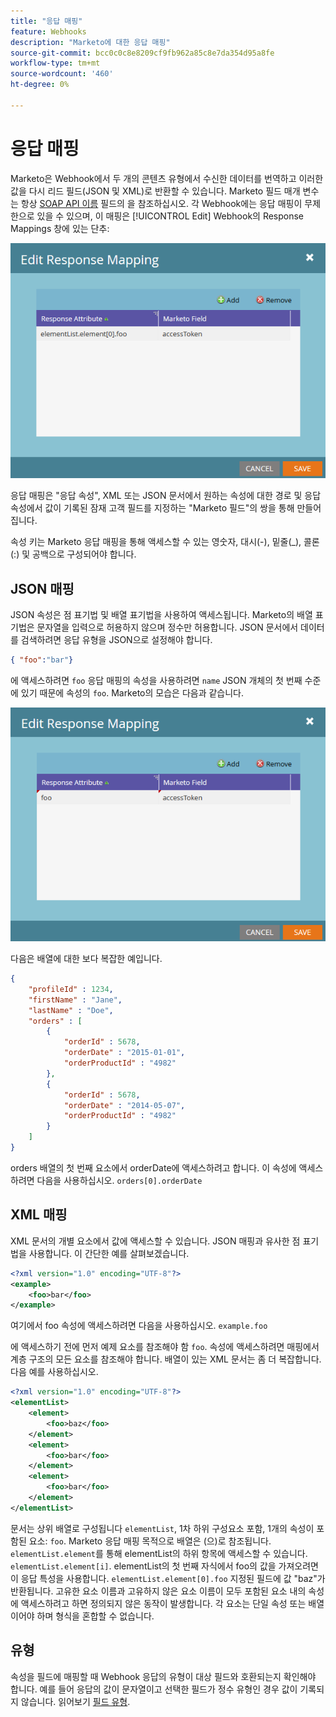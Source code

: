 ```yaml
---
title: "응답 매핑"
feature: Webhooks
description: "Marketo에 대한 응답 매핑"
source-git-commit: bcc0c0c8e8209cf9fb962a85c8e7da354d95a8fe
workflow-type: tm+mt
source-wordcount: '460'
ht-degree: 0%

---
```



# 응답 매핑

Marketo은 Webhook에서 두 개의 콘텐츠 유형에서 수신한 데이터를 번역하고 이러한 값을 다시 리드 필드(JSON 및 XML)로 반환할 수 있습니다. Marketo 필드 매개 변수는 항상 [SOAP API 이름](../rest-api/fields.md) 필드의 을 참조하십시오. 각 Webhook에는 응답 매핑이 무제한으로 있을 수 있으며, 이 매핑은 [!UICONTROL Edit] Webhook의 Response Mappings 창에 있는 단추:

![응답 매핑](assets/response-mapping.png)

응답 매핑은 &quot;응답 속성&quot;, XML 또는 JSON 문서에서 원하는 속성에 대한 경로 및 응답 속성에서 값이 기록된 잠재 고객 필드를 지정하는 &quot;Marketo 필드&quot;의 쌍을 통해 만들어집니다.

속성 키는 Marketo 응답 매핑을 통해 액세스할 수 있는 영숫자, 대시(-), 밑줄(_), 콜론(:) 및 공백으로 구성되어야 합니다.

## JSON 매핑

JSON 속성은 점 표기법 및 배열 표기법을 사용하여 액세스됩니다. Marketo의 배열 표기법은 문자열을 입력으로 허용하지 않으며 정수만 허용합니다. JSON 문서에서 데이터를 검색하려면 응답 유형을 JSON으로 설정해야 합니다.

```json
{ "foo":"bar"}
```

에 액세스하려면 `foo` 응답 매핑의 속성을 사용하려면 `name` JSON 개체의 첫 번째 수준에 있기 때문에 속성의 `foo`. Marketo의 모습은 다음과 같습니다.

![응답 매핑](assets/json-resp.png)

다음은 배열에 대한 보다 복잡한 예입니다.

```json
{
    "profileId" : 1234,
    "firstName" : "Jane",
    "lastName" : "Doe",
    "orders" : [
        {
            "orderId" : 5678,
            "orderDate" : "2015-01-01",
            "orderProductId" : "4982"
        },
        {
            "orderId" : 5678,
            "orderDate" : "2014-05-07",
            "orderProductId" : "4982"
        }
    ]
}
```

orders 배열의 첫 번째 요소에서 orderDate에 액세스하려고 합니다. 이 속성에 액세스하려면 다음을 사용하십시오. `orders[0].orderDate`

## XML 매핑

XML 문서의 개별 요소에서 값에 액세스할 수 있습니다. JSON 매핑과 유사한 점 표기법을 사용합니다. 이 간단한 예를 살펴보겠습니다.

```xml
<?xml version="1.0" encoding="UTF-8"?>
<example>
    <foo>bar</foo>
</example>
```

여기에서 foo 속성에 액세스하려면 다음을 사용하십시오. `example.foo`

에 액세스하기 전에 먼저 예제 요소를 참조해야 함 `foo`. 속성에 액세스하려면 매핑에서 계층 구조의 모든 요소를 참조해야 합니다. 배열이 있는 XML 문서는 좀 더 복잡합니다. 다음 예를 사용하십시오.

```xml
<?xml version="1.0" encoding="UTF-8"?>
<elementList>
    <element>
        <foo>baz</foo>
    </element>
    <element>
        <foo>bar</foo>
    </element>
    <element>
        <foo>bar</foo>
    </element>
</elementList>
```

문서는 상위 배열로 구성됩니다 `elementList`, 1차 하위 구성요소 포함, 1개의 속성이 포함된 요소: `foo`. Marketo 응답 매핑 목적으로 배열은 (으)로 참조됩니다. `elementList.element`를 통해 elementList의 하위 항목에 액세스할 수 있습니다. `elementList.element[i]`. elementList의 첫 번째 자식에서 foo의 값을 가져오려면 이 응답 특성을 사용합니다. `elementList.element[0].foo` 지정된 필드에 값 &quot;baz&quot;가 반환됩니다. 고유한 요소 이름과 고유하지 않은 요소 이름이 모두 포함된 요소 내의 속성에 액세스하려고 하면 정의되지 않은 동작이 발생합니다. 각 요소는 단일 속성 또는 배열이어야 하며 형식을 혼합할 수 없습니다.

## 유형

속성을 필드에 매핑할 때 Webhook 응답의 유형이 대상 필드와 호환되는지 확인해야 합니다. 예를 들어 응답의 값이 문자열이고 선택한 필드가 정수 유형인 경우 값이 기록되지 않습니다. 읽어보기 [필드 유형](../rest-api/field-types.md).
